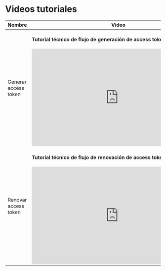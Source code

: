 # Videos tutoriales

|Nombre|Video| 
|---|---|
|Generar access token | <br/> **Tutorial técnico de flujo de generación de access token.** </br> <br/> <iframe width="560" height="315" src="https://www.youtube.com/embed/I0yR0awzo0A" title="YouTube video player" frameborder="0" allow="accelerometer; autoplay; clipboard-write; encrypted-media; gyroscope; picture-in-picture" allowfullscreen></iframe><br/> |
|Renovar access token| <br/> **Tutorial técnico de flujo de renovación de access token.** </br> <br/> <iframe width="560" height="315" src="https://www.youtube.com/embed/0Thib_8dTCk" title="YouTube video player" frameborder="0" allow="accelerometer; autoplay; clipboard-write; encrypted-media; gyroscope; picture-in-picture" allowfullscreen></iframe><br/> |